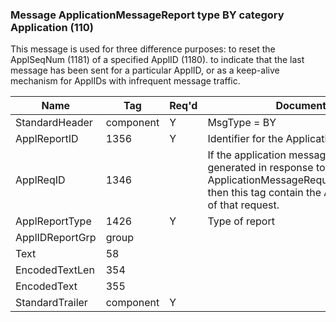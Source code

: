 ### Message ApplicationMessageReport type BY category Application (110)

This message is used for three difference purposes: to reset the ApplSeqNum (1181) of a specified ApplID (1180). to indicate that the last message has been sent for a particular ApplID, or as a keep-alive mechanism for ApplIDs with infrequent message traffic.

| Name            | Tag       | Req'd | Documentation                                                                                                                               |
|-----------------|-----------|----------|-------------------------------------------------------------------------------------------------------------------------------|
| StandardHeader  | component |   Y   | MsgType = BY                                                                                                                               |
| ApplReportID    | 1356      |   Y   | Identifier for the Application Message Report                                                                                                                      |
| ApplReqID       | 1346      |       | If the application message report is generated in response to an ApplicationMessageRequest(MsgType=BW), then this tag contain the ApplReqID(1346) of that request. |
| ApplReportType  | 1426      |   Y   | Type of report                                                                                                                               |
| ApplIDReportGrp | group     |       |                                                                                                                                |
| Text            | 58        |       |                                                                                                                                |
| EncodedTextLen  | 354       |       |                                                                                                                                |
| EncodedText     | 355       |       |                                                                                                                                |
| StandardTrailer | component |   Y   |                                                                                                                                |

